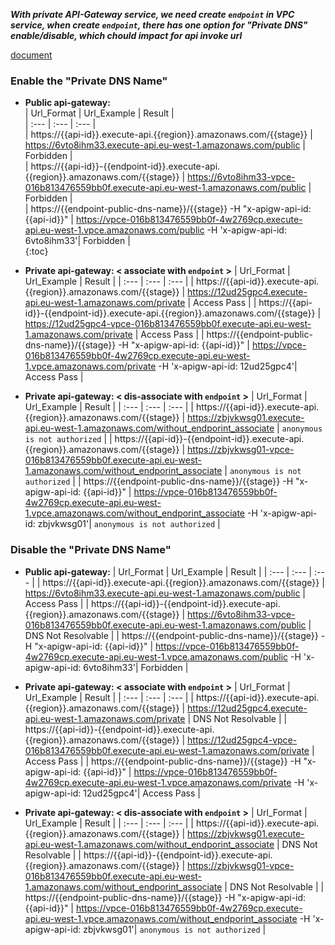 ***With private API-Gateway service, we need create `endpoint` in VPC service, when create `endpoint`, there has one option for "Private DNS" enable/disable, which chould impact for api invoke url***  

[document](https://docs.aws.amazon.com/apigateway/latest/developerguide/apigateway-private-api-test-invoke-url.html)
### Enable the "Private DNS Name"
- **Public api-gateway:**  
  | Url_Format | Url_Example | Result |  
  | :--- | :--- | :--- |  
  | https://{{api-id}}.execute-api.{{region}}.amazonaws.com/{{stage}} | https://6vto8ihm33.execute-api.eu-west-1.amazonaws.com/public | Forbidden |  
  | https://{{api-id}}-{{endpoint-id}}.execute-api.{{region}}.amazonaws.com/{{stage}} | https://6vto8ihm33-vpce-016b813476559bb0f.execute-api.eu-west-1.amazonaws.com/public | Forbidden |  
  | https://{{endpoint-public-dns-name}}/{{stage}} -H "x-apigw-api-id: {{api-id}}" | https://vpce-016b813476559bb0f-4w2769cp.execute-api.eu-west-1.vpce.amazonaws.com/public -H 'x-apigw-api-id: 6vto8ihm33'| Forbidden |  
{:toc}
- **Private api-gateway: < associate with `endpoint` >**
  | Url_Format | Url_Example | Result | 
  | :--- | :--- | :--- |
  | https://{{api-id}}.execute-api.{{region}}.amazonaws.com/{{stage}} | https://12ud25gpc4.execute-api.eu-west-1.amazonaws.com/private | Access Pass |
  | https://{{api-id}}-{{endpoint-id}}.execute-api.{{region}}.amazonaws.com/{{stage}} | https://12ud25gpc4-vpce-016b813476559bb0f.execute-api.eu-west-1.amazonaws.com/private | Access Pass |
  | https://{{endpoint-public-dns-name}}/{{stage}} -H "x-apigw-api-id: {{api-id}}" | https://vpce-016b813476559bb0f-4w2769cp.execute-api.eu-west-1.vpce.amazonaws.com/private -H 'x-apigw-api-id: 12ud25gpc4'| Access Pass |

- **Private api-gateway: < dis-associate with `endpoint` >**
  | Url_Format | Url_Example | Result | 
  | :--- | :--- | :--- |
  | https://{{api-id}}.execute-api.{{region}}.amazonaws.com/{{stage}} | https://zbjvkwsg01.execute-api.eu-west-1.amazonaws.com/without_endporint_associate | `anonymous is not authorized` |
  | https://{{api-id}}-{{endpoint-id}}.execute-api.{{region}}.amazonaws.com/{{stage}} | https://zbjvkwsg01-vpce-016b813476559bb0f.execute-api.eu-west-1.amazonaws.com/without_endporint_associate | `anonymous is not authorized` |
  | https://{{endpoint-public-dns-name}}/{{stage}} -H "x-apigw-api-id: {{api-id}}" | https://vpce-016b813476559bb0f-4w2769cp.execute-api.eu-west-1.vpce.amazonaws.com/without_endporint_associate -H 'x-apigw-api-id: zbjvkwsg01'| `anonymous is not authorized` |
  
### Disable the "Private DNS Name"
- **Public api-gateway:**
  | Url_Format | Url_Example | Result | 
  | :--- | :--- | :--- |
  | https://{{api-id}}.execute-api.{{region}}.amazonaws.com/{{stage}} | https://6vto8ihm33.execute-api.eu-west-1.amazonaws.com/public | Access Pass |
  | https://{{api-id}}-{{endpoint-id}}.execute-api.{{region}}.amazonaws.com/{{stage}} | https://6vto8ihm33-vpce-016b813476559bb0f.execute-api.eu-west-1.amazonaws.com/public | DNS Not Resolvable |
  | https://{{endpoint-public-dns-name}}/{{stage}} -H "x-apigw-api-id: {{api-id}}" | https://vpce-016b813476559bb0f-4w2769cp.execute-api.eu-west-1.vpce.amazonaws.com/public -H 'x-apigw-api-id: 6vto8ihm33'| Forbidden |
- **Private api-gateway: < associate with `endpoint` >**
  | Url_Format | Url_Example | Result | 
  | :--- | :--- | :--- |
  | https://{{api-id}}.execute-api.{{region}}.amazonaws.com/{{stage}} | https://12ud25gpc4.execute-api.eu-west-1.amazonaws.com/private | DNS Not Resolvable |
  | https://{{api-id}}-{{endpoint-id}}.execute-api.{{region}}.amazonaws.com/{{stage}} | https://12ud25gpc4-vpce-016b813476559bb0f.execute-api.eu-west-1.amazonaws.com/private | Access Pass |
  | https://{{endpoint-public-dns-name}}/{{stage}} -H "x-apigw-api-id: {{api-id}}" | https://vpce-016b813476559bb0f-4w2769cp.execute-api.eu-west-1.vpce.amazonaws.com/private -H 'x-apigw-api-id: 12ud25gpc4'| Access Pass |

- **Private api-gateway: < dis-associate with `endpoint` >**
  | Url_Format | Url_Example | Result | 
  | :--- | :--- | :--- |
  | https://{{api-id}}.execute-api.{{region}}.amazonaws.com/{{stage}} | https://zbjvkwsg01.execute-api.eu-west-1.amazonaws.com/without_endporint_associate |  DNS Not Resolvable |
  | https://{{api-id}}-{{endpoint-id}}.execute-api.{{region}}.amazonaws.com/{{stage}} | https://zbjvkwsg01-vpce-016b813476559bb0f.execute-api.eu-west-1.amazonaws.com/without_endporint_associate | DNS Not Resolvable |
  | https://{{endpoint-public-dns-name}}/{{stage}} -H "x-apigw-api-id: {{api-id}}" | https://vpce-016b813476559bb0f-4w2769cp.execute-api.eu-west-1.vpce.amazonaws.com/without_endporint_associate -H 'x-apigw-api-id: zbjvkwsg01'| `anonymous is not authorized` |
